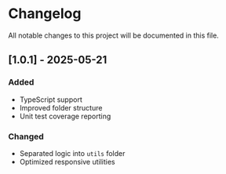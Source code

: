 # Changelog

All notable changes to this project will be documented in this file.

## [1.0.1] - 2025-05-21

### Added

- TypeScript support
- Improved folder structure
- Unit test coverage reporting

### Changed

- Separated logic into `utils` folder
- Optimized responsive utilities
